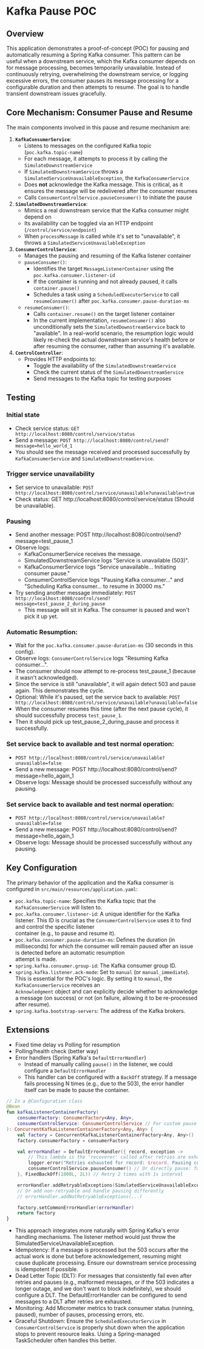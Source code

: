 # Kafka Pause POC

## Overview

This application demonstrates a proof-of-concept (POC) for pausing and automatically resuming a Spring Kafka consumer. This pattern can be useful when a downstream service, which the Kafka
consumer depends on for message processing, becomes temporarily unavailable. Instead of continuously retrying, overwhelming the downstream service, or logging excessive errors, the consumer
pauses its message processing for a configurable duration and then attempts to resume. The goal is to handle transient downstream issues gracefully.

## Core Mechanism: Consumer Pause and Resume

The main components involved in this pause and resume mechanism are:

1. **`KafkaConsumerService`**:
   * Listens to messages on the configured Kafka topic (`poc.kafka.topic-name`)
   * For each message, it attempts to process it by calling the `SimulateDownstreamService`
   * If `SimulatedDownstreamService` throws a `SimulatedServiceUnavailableException`, the `KafkaConsumerService`
   * Does **not** acknowledge the Kafka message. This is critical, as it ensures the message will be redelivered after the consumer resumes 
   * Calls `ConsumerControlService.pauseConsumer()` to initiate the pause
2. **`SimulatedDownstreamService`**:
   * Mimics a real downstream service that the Kafka consumer might depend on 
   * Its availability can be toggled via an HTTP endpoint (`/control/service/endpoint`)
   * When `processMessage` is called while it's set to "unavailable", it throws a `SimulatedServiceUnavailableException`
3. **`ConsumerControlService`**:
   * Manages the pausing and resuming of the Kafka listener container
   * `pauseConsumer()`:
     * Identifies the target `MessageListenerContainer` using the `poc.kafka.consumer.listener-id`
     * If the container is running and not already paused, it calls `container.pause()`
     * Schedules a task using a `ScheduledExecutorService` to call `resumeConsumer()` after `poc.kafka.consumer.pause-duration-ms`
   * `resumeConsumer()`:
     * Calls `container.resume()` on the target listener container
     * In the current implementation, `resumeConsumer()` also unconditionally sets the `SimulatedDownstreamService` back to "available". In a real-world scenario, the resumption logic would likely re-check the actual downstream service's health before or after resuming the consumer, rather than assuming it's available.
4. **`ControlController`**:
   * Provides HTTP endpoints to:
     * Toggle the availability of the `SimulatedDownstreamService`
     * Check the current status of the `SimulatedDownstreamService`
     * Send messages to the Kafka topic for testing purposes

## Testing

### Initial state

- Check service status: `GET http://localhost:8080/control/service/status`
- Send a message: `POST http://localhost:8080/control/send?message=hello_world_1`
- You should see the message received and processed successfully by `KafkaConsumerService` and `SimulatedDownstreamService`.

### Trigger service unavailability

- Set service to unavailable: `POST http://localhost:8080/control/service/unavailable?unavailable=true`
- Check status: GET http://localhost:8080/control/service/status (Should be unavailable).

### Pausing

- Send another message: POST http://localhost:8080/control/send?message=test_pause_1
- Observe logs:
  - KafkaConsumerService receives the message.
  - SimulatedDownstreamService logs "Service is unavailable (503)". 
  - KafkaConsumerService logs "Service unavailable... Initiating consumer pause."
  - ConsumerControlService logs "Pausing Kafka consumer..." and "Scheduling Kafka consumer... to resume in 30000 ms."
- Try sending another message immediately: `POST http://localhost:8080/control/send?message=test_pause_2_during_pause`
  - This message will sit in Kafka. The consumer is paused and won't pick it up yet.

### Automatic Resumption:

- Wait for the `poc.kafka.consumer.pause-duration-ms` (30 seconds in this config).
- Observe logs: `ConsumerControlService` logs "Resuming Kafka consumer...".
- The consumer should now attempt to re-process test_pause_1 (because it wasn't acknowledged).
- Since the service is still "unavailable", it will again detect 503 and pause again. This demonstrates the cycle. 
- Optional: While it's paused, set the service back to available: `POST http://localhost:8080/control/service/unavailable?unavailable=false`
- When the consumer resumes this time (after the next pause cycle), it should successfully process `test_pause_1`.
- Then it should pick up test_pause_2_during_pause and process it successfully.

### Set service back to available and test normal operation:

- `POST http://localhost:8080/control/service/unavailable?unavailable=false`
- Send a new message: POST http://localhost:8080/control/send?message=hello_again_1
- Observe logs: Message should be processed successfully without any pausing.

### Set service back to available and test normal operation:

- `POST http://localhost:8080/control/service/unavailable?unavailable=false`
- Send a new message: POST http://localhost:8080/control/send?message=hello_again_1
- Observe logs: Message should be processed successfully without any pausing.

## Key Configuration

The primary behavior of the application and the Kafka consumer is configured in `src/main/resources/application.yaml`:

-   `poc.kafka.topic-name`: Specifies the Kafka topic that the `KafkaConsumerService` will listen to.
-   `poc.kafka.consumer.listener-id`: A unique identifier for the Kafka listener. This ID is crucial as the `ConsumerControlService` uses it to find and control the specific listener       
    container (e.g., to pause and resume it).
-   `poc.kafka.consumer.pause-duration-ms`: Defines the duration (in milliseconds) for which the consumer will remain paused after an issue is detected before an automatic resumption       
    attempt is made.
-   `spring.kafka.consumer.group-id`: The Kafka consumer group ID.
-   `spring.kafka.listener.ack-mode`: Set to `manual` (or `manual_immediate`). This is essential for the POC's logic. By setting it to `manual`, the `KafkaConsumerService` receives an      
    `Acknowledgment` object and can explicitly decide whether to acknowledge a message (on success) or not (on failure, allowing it to be re-processed after resume).
-   `spring.kafka.bootstrap-servers`: The address of the Kafka brokers.

## Extensions

- Fixed time delay vs Polling for resumption
- Polling/health check (better way)
- Error handlers (Spring Kafka's `DefaultErrorHandler`)
  - Instead of manually calling `pause()` in the listener, we could configure a `DefaultErrorHandler`
  - This handler can be configured with a `BackOff` strategy. If a message fails processing N times (e.g., due to the 503), the error handler itself can be made to pause the container.
```kotlin
// In a @Configuration class
@Bean
fun kafkaListenerContainerFactory(
    consumerFactory: ConsumerFactory<Any, Any>,
    consumerControlService: ConsumerControlService // For custom pause logic
): ConcurrentKafkaListenerContainerFactory<Any, Any> {
    val factory = ConcurrentKafkaListenerContainerFactory<Any, Any>()
    factory.consumerFactory = consumerFactory

    val errorHandler = DefaultErrorHandler({ record, exception ->
        // This lambda is the 'recoverer' called after retries are exhausted
        logger.error("Retries exhausted for record: $record. Pausing consumer.", exception)
        consumerControlService.pauseConsumer() // Or directly pause: factory.getContainerProperties().getListenerTaskExecutor().execute { registry.getListenerContainer("listenerId").pause() }
    }, FixedBackOff(1000L, 2L)) // Retry 2 times with 1s interval

    errorHandler.addRetryableExceptions(SimulatedServiceUnavailableException::class.java)
    // Or add non-retryable and handle pausing differently
    // errorHandler.addNotRetryableExceptions(...)

    factory.setCommonErrorHandler(errorHandler)
    return factory
}
```
  - This approach integrates more naturally with Spring Kafka's error handling mechanisms. The listener method would just throw the SimulatedServiceUnavailableException.
- Idempotency: If a message is processed but the 503 occurs after the actual work is done but before acknowledgement, resuming might cause duplicate processing. Ensure our downstream service processing is idempotent if possible.
- Dead Letter Topic (DLT): For messages that consistently fail even after retries and pauses (e.g., malformed messages, or if the 503 indicates a longer outage, and we don't want to block indefinitely), we should configure a DLT. The DefaultErrorHandler can be configured to send messages to a DLT after retries are exhausted.
- Monitoring: Add Micrometer metrics to track consumer status (running, paused), number of pauses, processing errors, etc.
- Graceful Shutdown: Ensure the `ScheduledExecutorService` in `ConsumerControlService` is properly shut down when the application stops to prevent resource leaks. Using a Spring-managed TaskScheduler often handles this better.
